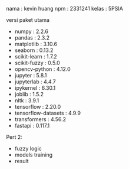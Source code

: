 nama : kevin huang
npm : 2331241
kelas : 5PSIA

versi paket utama
- numpy               : 2.2.6
- pandas              : 2.3.2
- matplotlib          : 3.10.6
- seaborn             : 0.13.2
- scikit-learn        : 1.7.2
- scikit-fuzzy        : 0.5.0
- opencv-python       : 4.12.0
- jupyter             : 5.8.1
- jupyterlab          : 4.4.7
- ipykernel           : 6.30.1
- joblib              : 1.5.2
- nltk                : 3.9.1
- tensorflow          : 2.20.0
- tensorflow-datasets : 4.9.9
- transformers        : 4.56.2
- fastapi             : 0.117.1

Pert 2: 
- fuzzy logic
- models training
- result